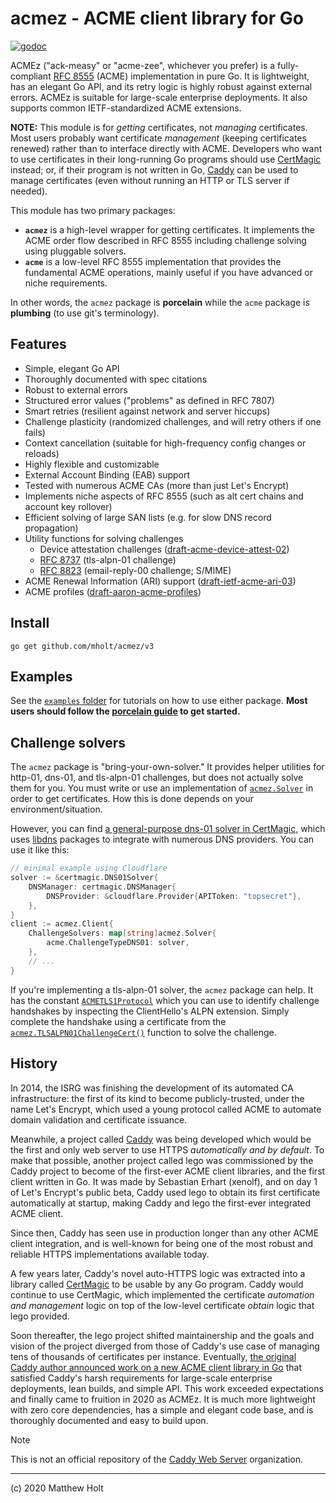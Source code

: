 acmez - ACME client library for Go
==================================

[![godoc](https://pkg.go.dev/badge/github.com/mholt/acmez/v3)](https://pkg.go.dev/github.com/mholt/acmez/v3)

ACMEz ("ack-measy" or "acme-zee", whichever you prefer) is a fully-compliant [RFC 8555](https://tools.ietf.org/html/rfc8555) (ACME) implementation in pure Go. It is lightweight, has an elegant Go API, and its retry logic is highly robust against external errors. ACMEz is suitable for large-scale enterprise deployments. It also supports common IETF-standardized ACME extensions.

**NOTE:** This module is for _getting_ certificates, not _managing_ certificates. Most users probably want certificate _management_ (keeping certificates renewed) rather than to interface directly with ACME. Developers who want to use certificates in their long-running Go programs should use [CertMagic](https://github.com/caddyserver/certmagic) instead; or, if their program is not written in Go, [Caddy](https://caddyserver.com/) can be used to manage certificates (even without running an HTTP or TLS server if needed).

This module has two primary packages:

- **`acmez`** is a high-level wrapper for getting certificates. It implements the ACME order flow described in RFC 8555 including challenge solving using pluggable solvers.
- **`acme`** is a low-level RFC 8555 implementation that provides the fundamental ACME operations, mainly useful if you have advanced or niche requirements.

In other words, the `acmez` package is **porcelain** while the `acme` package is **plumbing** (to use git's terminology).


## Features

- Simple, elegant Go API
- Thoroughly documented with spec citations
- Robust to external errors
- Structured error values ("problems" as defined in RFC 7807)
- Smart retries (resilient against network and server hiccups)
- Challenge plasticity (randomized challenges, and will retry others if one fails)
- Context cancellation (suitable for high-frequency config changes or reloads)
- Highly flexible and customizable
- External Account Binding (EAB) support
- Tested with numerous ACME CAs (more than just Let's Encrypt)
- Implements niche aspects of RFC 8555 (such as alt cert chains and account key rollover)
- Efficient solving of large SAN lists (e.g. for slow DNS record propagation)
- Utility functions for solving challenges
	- Device attestation challenges ([draft-acme-device-attest-02](https://datatracker.ietf.org/doc/draft-acme-device-attest/))
	- [RFC 8737](https://www.rfc-editor.org/rfc/rfc8737.html) (tls-alpn-01 challenge)
	- [RFC 8823](https://www.rfc-editor.org/rfc/rfc8823.html) (email-reply-00 challenge; S/MIME)
- ACME Renewal Information (ARI) support ([draft-ietf-acme-ari-03](https://datatracker.ietf.org/doc/draft-ietf-acme-ari/))
- ACME profiles ([draft-aaron-acme-profiles](https://datatracker.ietf.org/doc/draft-aaron-acme-profiles/))


## Install

```
go get github.com/mholt/acmez/v3
```


## Examples

See the [`examples` folder](https://github.com/mholt/acmez/tree/master/examples) for tutorials on how to use either package. **Most users should follow the [porcelain guide](https://github.com/mholt/acmez/blob/master/examples/porcelain/main.go) to get started.**


## Challenge solvers

The `acmez` package is "bring-your-own-solver." It provides helper utilities for http-01, dns-01, and tls-alpn-01 challenges, but does not actually solve them for you. You must write or use an implementation of [`acmez.Solver`](https://pkg.go.dev/github.com/mholt/acmez/v3#Solver) in order to get certificates. How this is done depends on your environment/situation.

However, you can find [a general-purpose dns-01 solver in CertMagic](https://pkg.go.dev/github.com/caddyserver/certmagic#DNS01Solver), which uses [libdns](https://github.com/libdns) packages to integrate with numerous DNS providers. You can use it like this:

```go
// minimal example using Cloudflare
solver := &certmagic.DNS01Solver{
	DNSManager: certmagic.DNSManager{
		DNSProvider: &cloudflare.Provider{APIToken: "topsecret"},
	},
}
client := acmez.Client{
	ChallengeSolvers: map[string]acmez.Solver{
		acme.ChallengeTypeDNS01: solver,
	},
	// ...
}
```

If you're implementing a tls-alpn-01 solver, the `acmez` package can help. It has the constant [`ACMETLS1Protocol`](https://pkg.go.dev/github.com/mholt/acmez/v3#pkg-constants) which you can use to identify challenge handshakes by inspecting the ClientHello's ALPN extension. Simply complete the handshake using a certificate from the [`acmez.TLSALPN01ChallengeCert()`](https://pkg.go.dev/github.com/mholt/acmez/v3#TLSALPN01ChallengeCert) function to solve the challenge.



## History

In 2014, the ISRG was finishing the development of its automated CA infrastructure: the first of its kind to become publicly-trusted, under the name Let's Encrypt, which used a young protocol called ACME to automate domain validation and certificate issuance.

Meanwhile, a project called [Caddy](https://caddyserver.com) was being developed which would be the first and only web server to use HTTPS _automatically and by default_. To make that possible, another project called lego was commissioned by the Caddy project to become of the first-ever ACME client libraries, and the first client written in Go. It was made by Sebastian Erhart (xenolf), and on day 1 of Let's Encrypt's public beta, Caddy used lego to obtain its first certificate automatically at startup, making Caddy and lego the first-ever integrated ACME client.

Since then, Caddy has seen use in production longer than any other ACME client integration, and is well-known for being one of the most robust and reliable HTTPS implementations available today.

A few years later, Caddy's novel auto-HTTPS logic was extracted into a library called [CertMagic](https://github.com/caddyserver/certmagic) to be usable by any Go program. Caddy would continue to use CertMagic, which implemented the certificate _automation and management_ logic on top of the low-level certificate _obtain_ logic that lego provided.

Soon thereafter, the lego project shifted maintainership and the goals and vision of the project diverged from those of Caddy's use case of managing tens of thousands of certificates per instance. Eventually, [the original Caddy author announced work on a new ACME client library in Go](https://github.com/caddyserver/certmagic/issues/71) that satisfied Caddy's harsh requirements for large-scale enterprise deployments, lean builds, and simple API. This work exceeded expectations and finally came to fruition in 2020 as ACMEz. It is much more lightweight with zero core dependencies, has a simple and elegant code base, and is thoroughly documented and easy to build upon.

> [!NOTE]
> This is not an official repository of the [Caddy Web Server](https://github.com/caddyserver) organization.

---

(c) 2020 Matthew Holt
